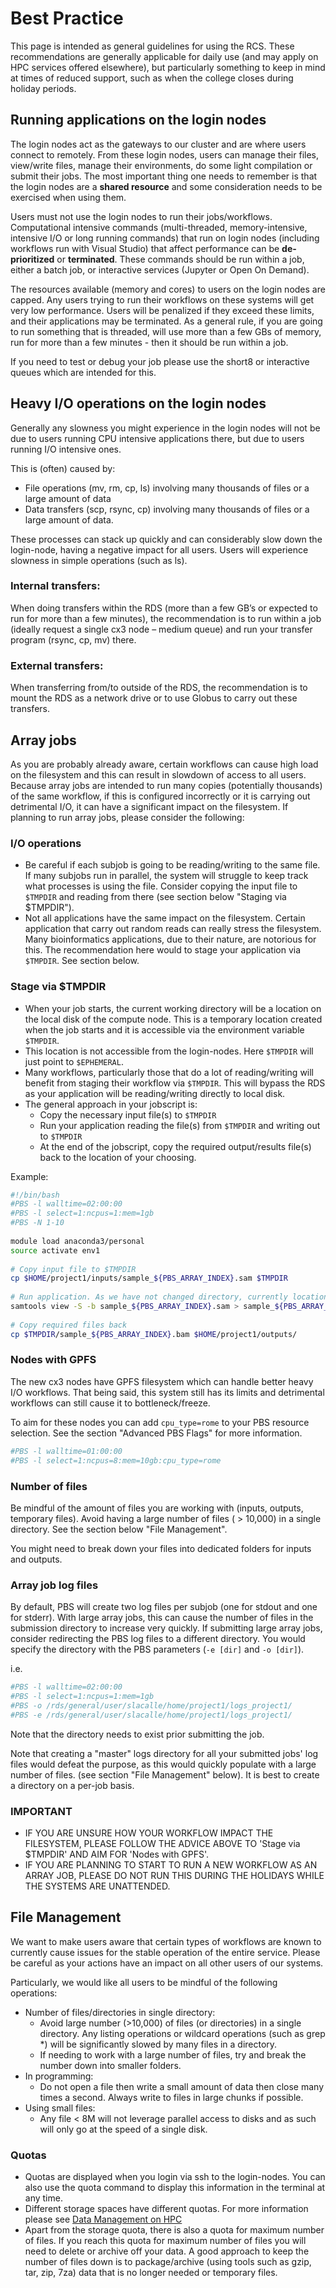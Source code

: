 # Best Practice

This page is intended as general guidelines for using the RCS. These recommendations are generally applicable for daily use (and may apply on HPC services offered elsewhere), but particularly something to keep in mind at times of reduced support, such as when the college closes during holiday periods.

## Running applications on the login nodes

The login nodes act as the gateways to our cluster and are where users connect to remotely. From these login nodes, users can manage their files, view/write files, manage their environments, do some light compilation or submit their jobs. The most important thing one needs to remember is that the login nodes are a **shared resource** and some consideration needs to be exercised when using them.

Users must not use the login nodes to run their jobs/workflows. Computational intensive commands (multi-threaded, memory-intensive, intensive I/O or long running commands) that run on login nodes (including workflows run with Visual Studio) that affect performance can be **de-prioritized** or **terminated**. These commands should be run within a job, either a batch job, or interactive services (Jupyter or Open On Demand). 

The resources available (memory and cores) to users on the login nodes are capped. Any users trying to run their workflows on these systems will get very low performance. Users will be penalized if they exceed these limits, and their applications may be terminated. As a general rule, if you are going to run something that is threaded, will use more than a few GBs of memory, run for more than a few minutes - then it should be run within a job.

If you need to test or debug your job please use the short8 or interactive queues which are intended for this. 

## Heavy I/O operations on the login nodes

Generally any slowness you might experience in the login nodes will not be due to users running CPU intensive applications there, but due to users running I/O intensive ones.

This is (often) caused by:

* File operations (mv, rm, cp, ls) involving many thousands of files or a large amount of data
* Data transfers (scp, rsync, cp)  involving many thousands of files or a large amount of data.

These processes can stack up quickly and can considerably slow down the login-node, having a negative impact for all users. Users will experience slowness in simple operations (such as ls).

### Internal transfers:

When doing transfers within the RDS (more than a few GB’s or expected to run for more than a few minutes), the recommendation is to run within a job (ideally request a single cx3 node – medium queue) and run your transfer program (rsync, cp, mv) there.

### External transfers:

When transferring from/to outside of the RDS, the recommendation is to mount the RDS as a network drive or to use Globus to carry out these transfers.

## Array jobs

As you are probably already aware, certain workflows can cause high load on the filesystem and this can result in slowdown of access to all users. Because array jobs are intended to  run many copies (potentially thousands) of the same workflow, if this is configured incorrectly or it is carrying out detrimental I/O, it can have a significant impact on the filesystem. If planning to run array jobs, please consider the following:

### I/O operations

* Be careful if each subjob is going to be reading/writing to the same file. If many subjobs run in parallel, the system will struggle to keep track what processes is using the file. Consider copying the input file to `$TMPDIR` and reading from there (see section below "Staging via $TMPDIR").
* Not all applications have the same impact on the filesystem. Certain application that carry out random reads can really stress the filesystem. Many bioinformatics applications, due to their nature, are notorious for this. The recommendation here would to stage your application via `$TMPDIR`. See section below.

### Stage via $TMPDIR

* When your job starts, the current working directory will be a location on the local disk of the compute node. This is a temporary location created when the job starts and it is accessible via the environment variable `$TMPDIR`. 
* This location is not accessible from the login-nodes. Here `$TMPDIR` will just point to `$EPHEMERAL`.
* Many workflows, particularly those that do a lot of reading/writing will benefit from staging their workflow via `$TMPDIR`. This will bypass the RDS as your application will be reading/writing directly to local disk.
* The general approach in your jobscript is:
    * Copy the necessary input file(s) to `$TMPDIR`
    * Run your application reading the file(s) from `$TMPDIR` and writing out to `$TMPDIR`
    * At the end of the jobscript, copy the required output/results file(s) back to the location of your choosing.

Example:

```bash
#!/bin/bash
#PBS -l walltime=02:00:00
#PBS -l select=1:ncpus=1:mem=1gb
#PBS -N 1-10
 
module load anaconda3/personal
source activate env1
 
# Copy input file to $TMPDIR
cp $HOME/project1/inputs/sample_${PBS_ARRAY_INDEX}.sam $TMPDIR
 
# Run application. As we have not changed directory, currently location is $TMPDIR
samtools view -S -b sample_${PBS_ARRAY_INDEX}.sam > sample_${PBS_ARRAY_INDEX}.bam
 
# Copy required files back
cp $TMPDIR/sample_${PBS_ARRAY_INDEX}.bam $HOME/project1/outputs/
```

### Nodes with GPFS

The new cx3 nodes have GPFS filesystem which can handle better heavy I/O workflows. That being said, this system still has its limits and detrimental workflows can still cause it to bottleneck/freeze.

To aim for these nodes you can add `cpu_type=rome` to your PBS resource selection. See the section "Advanced PBS Flags" for more information. 

```bash
#PBS -l walltime=01:00:00
#PBS -l select=1:ncpus=8:mem=10gb:cpu_type=rome
```

### Number of files

Be mindful of the amount of files you are working with (inputs, outputs, temporary files). Avoid having a large number of files ( > 10,000) in a single directory. See the section below "File Management".

You might need to break down your files into dedicated folders for inputs and outputs. 

### Array job log files

By default, PBS will create two log files per subjob (one for stdout and one for stderr). With large array jobs, this can cause the number of files in the submission directory to increase very quickly. If submitting large array jobs, consider redirecting the PBS log files to a different directory. You would specify the directory with the PBS parameters (`-e [dir]` and `-o [dir]`).

i.e.

```bash
#PBS -l walltime=02:00:00
#PBS -l select=1:ncpus=1:mem=1gb
#PBS -o /rds/general/user/slacalle/home/project1/logs_project1/
#PBS -e /rds/general/user/slacalle/home/project1/logs_project1/
```

Note that the directory needs to exist prior submitting the job.

Note that creating a "master" logs directory for all your submitted jobs' log files would defeat the purpose, as this would quickly populate with a large number of files. (see section "File Management" below). It is best to create a directory on a per-job basis.

### IMPORTANT

* IF YOU ARE UNSURE HOW YOUR WORKFLOW IMPACT THE FILESYSTEM, PLEASE FOLLOW THE ADVICE ABOVE TO 'Stage via $TMPDIR' AND AIM FOR 'Nodes with GPFS'. 
* IF YOU ARE PLANNING TO START TO RUN A NEW WORKFLOW AS AN ARRAY JOB, PLEASE DO NOT RUN THIS DURING THE HOLIDAYS WHILE THE SYSTEMS ARE UNATTENDED.

## File Management

We want to make users aware that certain types of workflows are known to currently cause issues for the stable operation of the entire service. Please be careful as your actions have an impact on all other users of our systems.

Particularly, we would like all users to be mindful of the following operations:

* Number of files/directories in single directory:
    * Avoid large number (>10,000) of files (or directories) in a single directory.  Any listing operations or wildcard operations (such as grep *) will be significantly slowed by many files in a directory. 
    * If needing to work with a large number of files, try and break the number down into smaller folders. 
* In programming:
    * Do not open a file then write a small amount of data then close many times a second. Always write to files in large chunks if possible.
* Using small files:
    * Any file < 8M will not leverage parallel access to disks and as such will only go at the speed of a single disk.

### Quotas

* Quotas are displayed when you login via ssh to the login-nodes. You can also use the quota command to display this information in the terminal at any time.
* Different storage spaces have different quotas. For more information please see [Data Management on HPC](getting-started/data-management-on-hpc.md)
* Apart from the storage quota, there is also a quota for maximum number of files. If you reach this quota for maximum number of files you will need to delete or archive off your data. A good approach to keep the number of files down is to package/archive (using tools such as gzip, tar, zip, 7za) data that is no longer needed or temporary files.